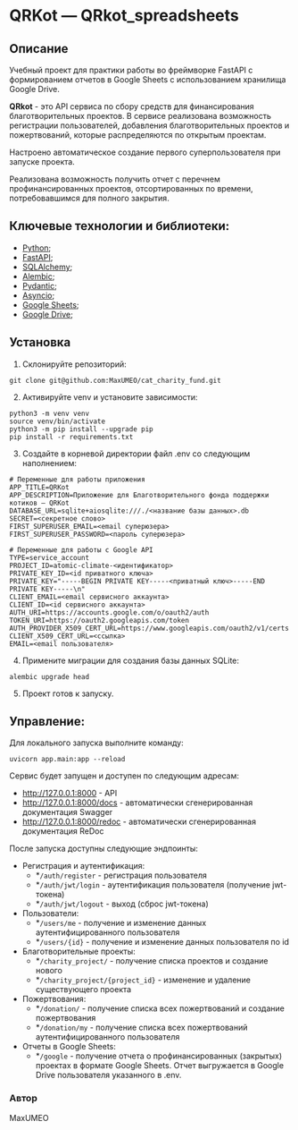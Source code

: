 # QRKot — QRkot_spreadsheets

## Описание

Учебный проект для практики работы во фреймворке FastAPI с формированием отчетов в Google Sheets с использованием хранилища Google Drive.

**QRkot** - это API сервиса по сбору средств для финансирования благотворительных проектов. В сервисе реализована возможность регистрации пользователей, добавления благотворительных проектов и пожертвований, которые распределяются по открытым проектам.

Настроено автоматическое создание первого суперпользователя при запуске проекта.

Реализована возможность получить отчет с перечнем профинансированных проектов, отсортированных по времени, потребовавшимся для полного закрытия.

## Ключевые технологии и библиотеки:
- [Python](https://www.python.org/);
- [FastAPI](https://fastapi.tiangolo.com/);
- [SQLAlchemy](https://pypi.org/project/SQLAlchemy/);
- [Alembic](https://pypi.org/project/alembic/);
- [Pydantic](https://pypi.org/project/pydantic/);
- [Asyncio](https://docs.python.org/3/library/asyncio.html);
- [Google Sheets](https://www.google.ru/intl/ru/sheets/about/);
- [Google Drive](https://www.google.com/drive/);

## Установка
1. Склонируйте репозиторий:
```
git clone git@github.com:MaxUMEO/cat_charity_fund.git
```
2. Активируйте venv и установите зависимости:
```
python3 -m venv venv
source venv/bin/activate
python3 -m pip install --upgrade pip
pip install -r requirements.txt
```
3. Создайте в корневой директории файл .env со следующим наполнением:
```
# Переменные для работы приложения
APP_TITLE=QRKot
APP_DESCRIPTION=Приложение для Благотворительного фонда поддержки котиков — QRKot
DATABASE_URL=sqlite+aiosqlite:///./<название базы данных>.db
SECRET=<секретное слово>
FIRST_SUPERUSER_EMAIL=<email суперюзера>
FIRST_SUPERUSER_PASSWORD=<пароль суперюзера>

# Переменные для работы с Google API
TYPE=service_account
PROJECT_ID=atomic-climate-<идентификатор>
PRIVATE_KEY_ID=<id приватного ключа>
PRIVATE_KEY="-----BEGIN PRIVATE KEY-----<приватный ключ>-----END PRIVATE KEY-----\n"
CLIENT_EMAIL=<email сервисного аккаунта>
CLIENT_ID=<id сервисного аккаунта>
AUTH_URI=https://accounts.google.com/o/oauth2/auth
TOKEN_URI=https://oauth2.googleapis.com/token
AUTH_PROVIDER_X509_CERT_URL=https://www.googleapis.com/oauth2/v1/certs
CLIENT_X509_CERT_URL=<ссылка>
EMAIL=<email пользователя>
```
4. Примените миграции для создания базы данных SQLite:
```
alembic upgrade head
```
5. Проект готов к запуску.

## Управление:
Для локального запуска выполните команду:
```
uvicorn app.main:app --reload
```
Сервис будет запущен и доступен по следующим адресам:
- http://127.0.0.1:8000 - API
- http://127.0.0.1:8000/docs - автоматически сгенерированная документация Swagger
- http://127.0.0.1:8000/redoc - автоматически сгенерированная документация ReDoc

После запуска доступны следующие эндпоинты:
- Регистрация и аутентификация:
    - *```/auth/register``` - регистрация пользователя
    - *```/auth/jwt/login``` - аутентификация пользователя (получение jwt-токена)
    - *```/auth/jwt/logout``` - выход (сброс jwt-токена)
- Пользователи:
    - *```/users/me``` - получение и изменение данных аутентифицированного пользователя
    - *```/users/{id}``` - получение и изменение данных пользователя по id
- Благотворительные проекты:
    - *```/charity_project/``` - получение списка проектов и создание нового
    - *```/charity_project/{project_id}``` - изменение и удаление существующего проекта
- Пожертвования:
    - *```/donation/``` - получение списка всех пожертвований и создание пожертвования
    - *```/donation/my``` - получение списка всех пожертвований аутентифицированного пользователя
- Отчеты в Google Sheets:
    - *```/google``` - получение отчета о профинансированных (закрытых) проектах в формате Google Sheets. Отчет выгружается в Google Drive пользователя указанного в .env.

### Автор
MaxUMEO
